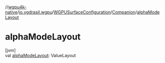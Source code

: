 //[wgpu4k-native](../../../../index.md)/[io.ygdrasil.wgpu](../../index.md)/[WGPUSurfaceConfiguration](../index.md)/[Companion](index.md)/[alphaModeLayout](alpha-mode-layout.md)

# alphaModeLayout

[jvm]\
val [alphaModeLayout](alpha-mode-layout.md): ValueLayout